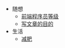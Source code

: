 - 随想
  - [前端程序员等级](./reflections/前端程序员等级.md)
  - [写文章的目的](./reflections/写文章的目的.md)
- 生活
  - [减肥](./life/一个胖子.md)
